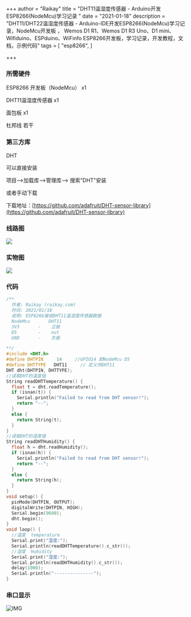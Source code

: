 +++
author = "Raikay"
title = "DHT11温湿度传感器 - Arduino开发ESP8266(NodeMcu)学习记录 "
date = "2021-01-18"
description = "DHT11/DHT22温湿度传感器 - Arduino-IDE开发ESP8266(NodeMcu)学习记录，NodeMcu开发板 ， Wemos D1 R1、Wemos D1 R3 Uno、D1 mini、Wifiduino、ESPduino、WiFinfo ESP8266开发板，学习记录，开发教程，文档，示例代码"
tags = [
    "esp8266",
]

+++



### 所需硬件

ESP8266 开发板（NodeMcu）  x1

DHT11温湿度传感器  x1

面包板  x1

杜邦线  若干

### 第三方库

DHT

可以直接安装  

项目-->加载库-->管理库--> 搜索"DHT"安装  

或者手动下载  

下载地址：[https://github.com/adafruit/DHT-sensor-library](https://github.com/adafruit/DHT-sensor-library)

### 线路图

![](https://gitee.com/imgrep001/m1/raw/master/2021/01/18/20210118220350.png)

### 实物图  

![](https://gitee.com/imgrep001/m1/raw/master/2021/01/19/20210119211654.jpg)



### 代码



```c++
/**
  作者: Raikay (raikay.com)
  时间: 2021/01/18
  说明: ESP8266接收DHT11温湿度传感器数据
  NodeMcu       DHT11
  3V3       -    正极
  D5        -    out
  GND       -    负极

**/
#include <DHT.h>
#define DHTPIN     14     //GPIO14 即NodeMcu D5
#define DHTTYPE   DHT11     // 定义你DHT11
DHT dht(DHTPIN, DHTTYPE);
//读取DHT的温度值
String readDHTTemperature() {
  float t = dht.readTemperature();
  if (isnan(t)) {
    Serial.println("Failed to read from DHT sensor!");
    return "--";
  }
  else {
    return String(t);
  }
}
//读取DHT的湿度值
String readDHTHumidity() {
  float h = dht.readHumidity();
  if (isnan(h)) {
    Serial.println("Failed to read from DHT sensor!");
    return "--";
  }
  else {
    return String(h);
  }
}
void setup() {
  pinMode(DHTPIN, OUTPUT);
  digitalWrite(DHTPIN, HIGH);
  Serial.begin(9600);
  dht.begin();
}
void loop() {
  //温度  temperature
  Serial.print("温度:");
  Serial.println(readDHTTemperature().c_str());
  //湿度  Humidity
  Serial.print("湿度:");
  Serial.println(readDHTHumidity().c_str());
  delay(1000);
  Serial.println("---------------");
}
```

### 串口显示
![IMG](https://gitee.com/imgrep001/m1/raw/master/2021/01/06/20210106214115.png)